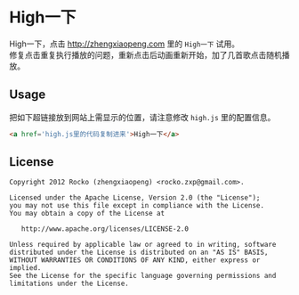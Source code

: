 # High一下

High一下，点击 http://zhengxiaopeng.com 里的 `High一下` 试用。   
修复点击重复执行播放的问题，重新点击后动画重新开始，加了几首歌点击随机播放。

## Usage

把如下超链接放到网站上需显示的位置，请注意修改 `high.js` 里的配置信息。

``` Html
<a href='high.js里的代码复制进来'>High一下</a> 
```

## License

``` License
Copyright 2012 Rocko (zhengxiaopeng) <rocko.zxp@gmail.com>.

Licensed under the Apache License, Version 2.0 (the "License");
you may not use this file except in compliance with the License.
You may obtain a copy of the License at

   http://www.apache.org/licenses/LICENSE-2.0

Unless required by applicable law or agreed to in writing, software
distributed under the License is distributed on an "AS IS" BASIS,
WITHOUT WARRANTIES OR CONDITIONS OF ANY KIND, either express or implied.
See the License for the specific language governing permissions and
limitations under the License.
```
